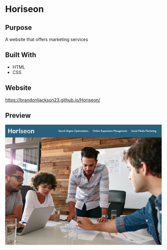 # Horiseon

## Purpose
A website that offers marketing services

## Built With
* HTML
* CSS

## Website
https://brandonljackson23.github.io/Horiseon/

## Preview
![Screenshot of website](./assets/images/preview-screenshot.png)
